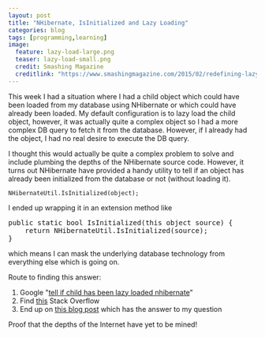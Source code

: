 ```yaml
---
layout: post
title: "NHibernate, IsInitialized and Lazy Loading"
categories: blog
tags: [programming,learning]
image:
  feature: lazy-load-large.png
  teaser: lazy-load-small.png
  credit: Smashing Magazine
  creditlink: "https://www.smashingmagazine.com/2015/02/redefining-lazy-loading-with-lazy-load-xt/"
---
```


This week I had a situation where I had a child object which could have been loaded from my database using NHibernate or which could have already been loaded. My default configuration is to lazy load the child object, however, it was actually quite a complex object so I had a more complex DB query to fetch it from the database. However, if I already had the object, I had no real desire to execute the DB query.

I thought this would actually be quite a complex problem to solve and include plumbing the depths of the NHibernate source code. However, it turns out NHibernate have provided a handy utility to tell if an object has already been initialized from the database or not (without loading it).

```NHibernateUtil.IsInitialized(object);```

I ended up wrapping it in an extension method like 

<pre>
public static bool IsInitialized(this object source) {
    return NHibernateUtil.IsInitialized(source);
}
</pre>

which means I can mask the underlying database technology from everything else which is going on.

Route to finding this answer:
1. Google "[tell if child has been lazy loaded nhibernate](https://www.google.com/search?q=tell+if+child+has+been+lazy+loaded+nhibernate)"
2. Find [this](http://stackoverflow.com/questions/1317691/checking-existence-of-lazy-loaded-child-without-getting-loading-in-fluent-nhiber) Stack Overflow
3. End up on [this blog post](http://djeeg.blogspot.co.uk/2006/08/nhibernateutilisinitialized.html) which has the answer to my question

Proof that the depths of the Internet have yet to be mined!